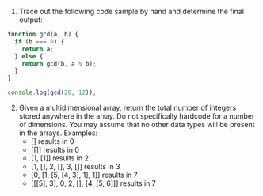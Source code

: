 1. Trace out the following code sample by hand and determine the final output:
```js
function gcd(a, b) {
  if (b === 0) {
    return a;
  } else {
    return gcd(b, a % b);
  }
}

console.log(gcd(20, 12));
```


2. Given a multidimensional array, return the total number of integers stored anywhere in the array. Do not specifically hardcode for a number of dimensions. You may assume that no other data types will be present in the arrays.
  Examples:
    * [] results in 0
    * [[]] results in 0
    * [1, [1]] results in 2
    * [1, [], 2, [], 3, []] results in 3
    * [0, [1, [5, [4, 3], 1], 1]] results in 7
    * [[[5], 3], 0, 2, [], [4, [5, 6]]] results in 7
